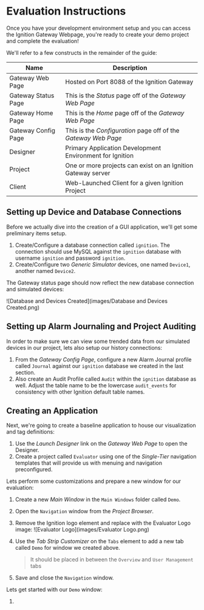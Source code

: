 # Evaluation Instructions

Once you have your development environment setup and you can access the Ignition Gateway Webpage, you're ready to create your demo project and complete the evaluation!

We'll refer to a few constructs in the remainder of the guide:

| Name                | Description                              |
| ------------------- | ---------------------------------------- |
| Gateway Web Page    | Hosted on Port 8088 of the Ignition Gateway |
| Gateway Status Page | This is the *Status* page off of the *Gateway Web Page* |
| Gateway Home Page   | This is the *Home* page off of the *Gateway Web Page* |
| Gateway Config Page | This is the *Configuration* page off of the *Gateway Web Page* |
| Designer            | Primary Application Development Environment for Ignition |
| Project             | One or more projects can exist on an Ignition Gateway server |
| Client              | Web-Launched Client for a given Ignition Project |

## Setting up Device and Database Connections

Before we actually dive into the creation of a GUI application, we'll get some preliminary items setup.

1. Create/Configure a database connection called `ignition`.  The connection should use MySQL against the `ignition` database with username `ignition` and password `ignition`.
2. Create/Configure two *Generic Simulator* devices, one named `Device1`, another named `Device2`.

The Gateway status page should now reflect the new database connection and simulated devices:

![Database and Devices Created](images/Database and Devices Created.png)

## Setting up Alarm Journaling and Project Auditing

In order to make sure we can view some trended data from our simulated devices in our project, lets also setup our history connections:

1. From the *Gateway Config Page*, configure a new Alarm Journal profile called `Journal` against our `ignition` database we created in the last section.
2. Also create an Audit Profile called `Audit` within the `ignition` database as well.  Adjust the table name to be the lowercase `audit_events` for consistency with other Ignition default table names.

## Creating an Application

Next, we're going to create a baseline application to house our visualization and tag definitions:

1. Use the *Launch Designer* link on the *Gateway Web Page* to open the Designer.
2. Create a project called `Evaluator` using one of the *Single-Tier* navigation templates that will provide us with menuing and navigation preconfigured.

Lets perform some customizations and prepare a new window for our evaluation:

1. Create a new *Main Window* in the `Main Windows` folder called `Demo`.

2. Open the `Navigation` window from the *Project Browser*.

3. Remove the Ignition logo element and replace with the Evaluator Logo image:
   ![Evaluator Logo](images/Evaluator Logo.png)

4. Use the *Tab Strip Customizer* on the `Tabs` element to add a new tab called `Demo` for window we created above.

   > It should be placed in between the `Overview` and `User Management` tabs

5. Save and close the `Navigation` window.


Lets get started with our `Demo` window:

1. ​